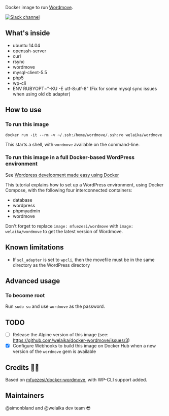 Docker image to run [Wordmove](https://wptools.it/wordmove/).

[![Slack channel](https://img.shields.io/badge/Slack-WP--Hub-blue.svg)](https://wphub-auto-invitation.herokuapp.com/)

## What's inside

* ubuntu 14.04
* openssh-server
* curl
* rsync
* wordmove
* mysql-client-5.5
* php5
* wp-cli
* ENV RUBYOPT="-KU -E utf-8:utf-8" (Fix for some mysql sync issues when using old
  db adapter)

## How to use

### To run this image

`docker run -it --rm -v ~/.ssh:/home/wordmove/.ssh:ro welaika/wordmove`

This starts a shell, with `wordmove` available on the command-line.

### To run this image in a full Docker-based WordPress environment

See [Wordpress development made easy using Docker](
https://medium.com/cluetip/wordpress-development-made-easy-440b564185f2)

This tutorial explains how to set up a WordPress environment, using Docker
Compose, with the following four interconnected containers:

* database
* wordpress
* phpmyadmin
* wordmove

Don't forget to replace `image: mfuezesi/wordmove` with `image:
welaika/wordmove` to get the latest version of Wordmove.

## Known limitations

* If `sql_adapter` is set to `wpcli`, then the movefile must be in the same
  directory as the WordPress directory

## Advanced usage

### To become root

Run `sudo su` and use `wordmove` as the password.

## TODO

- [ ] Release the Alpine version of this image (see: https://github.com/welaika/docker-wordmove/issues/3)
- [x] Configure Webhooks to build this image on Docker Hub when a new version of
  the `wordmove` gem is available

## Credits 🙏🏻

Based on [mfuezesi/docker-wordmove](
https://github.com/mfuezesi/docker-wordmove), with WP-CLI support added.

## Maintainers

@simonbland and @welaika dev team 😎
